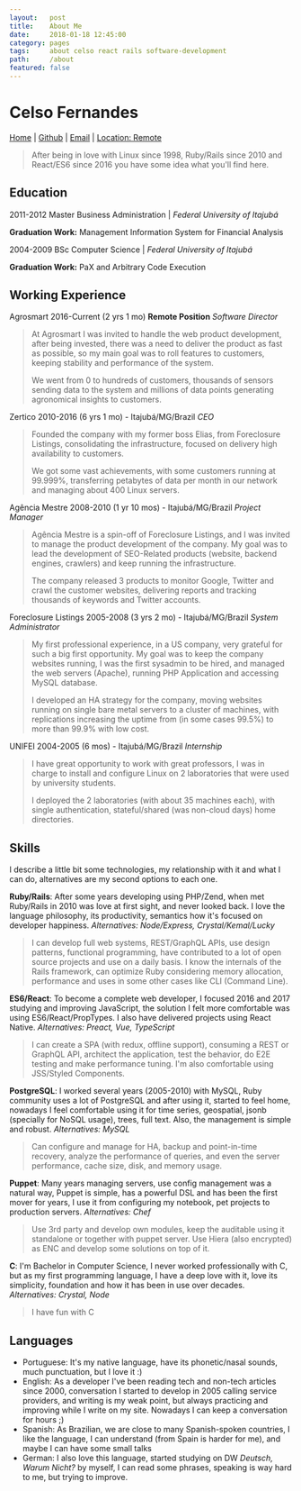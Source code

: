 ```yaml
---
layout:   post
title:    About Me
date:     2018-01-18 12:45:00
category: pages
tags:     about celso react rails software-development
path:     /about
featured: false
---
```


# Celso Fernandes

[Home](https://coding.com.br) | 
[Github](https://github.com/fernandes) | 
[Email](mailto://celso.fernandes@gmail.com) | 
[Location: Remote](https://coding.com.br/remote)

> After being in love with Linux since 1998, Ruby/Rails since 2010 and React/ES6 since 2016 you have some idea what you'll find here.

## Education

2011-2012 Master Business Administration | _Federal University of Itajubá_

**Graduation Work:** Management Information System for Financial Analysis

2004-2009 BSc Computer Science | _Federal University of Itajubá_

**Graduation Work:** PaX and Arbitrary Code Execution

## Working Experience

Agrosmart 2016-Current (2 yrs 1 mo) **Remote Position**
_Software Director_

> At Agrosmart I was invited to handle the web product development, after being invested, there was a need to deliver the product as fast as possible, so my main goal was to roll features to customers, keeping stability and performance of the system.
>
> We went from 0 to hundreds of customers, thousands of sensors sending data to the system and millions of data points generating agronomical insights to customers.

Zertico 2010-2016 (6 yrs 1 mo) - Itajubá/MG/Brazil
_CEO_

> Founded the company with my former boss Elias, from Foreclosure Listings, consolidating the infrastructure, focused on delivery high availability to customers.
> 
> We got some vast achievements, with some customers running at 99.999%, transferring petabytes of data per month in our network and managing about 400 Linux servers.

Agência Mestre 2008-2010 (1 yr 10 mos) - Itajubá/MG/Brazil
_Project Manager_

> Agência Mestre is a spin-off of Foreclosure Listings, and I was invited to manage the product development of the company. My goal was to lead the development of SEO-Related products (website, backend engines, crawlers) and keep running the infrastructure.
> 
> The company released 3 products to monitor Google, Twitter and crawl the customer websites, delivering reports and tracking thousands of keywords and Twitter accounts.

Foreclosure Listings 2005-2008 (3 yrs 2 mo) - Itajubá/MG/Brazil
_System Administrator_

> My first professional experience, in a US company, very grateful for such a big first opportunity. My goal was to keep the company websites running, I was the first sysadmin to be hired, and managed the web servers (Apache), running PHP Application and accessing MySQL database.
> 
> I developed an HA strategy for the company, moving websites running on single bare metal servers to a cluster of machines, with replications increasing the uptime from (in some cases 99.5%) to more than 99.9% with low cost.

UNIFEI 2004-2005 (6 mos) - Itajubá/MG/Brazil
_Internship_

> I have great opportunity to work with great professors, I was in charge to install and configure Linux on 2 laboratories that were used by university students.
> 
> I deployed the 2 laboratories (with about 35 machines each), with single authentication, stateful/shared (was non-cloud days) home directories.

## Skills

I describe a little bit some technologies, my relationship with it and what I can do, alternatives are my second options to each one.

**Ruby/Rails**: After some years developing using PHP/Zend, when met Ruby/Rails in 2010 was love at first sight, and never looked back. I love the language philosophy, its productivity, semantics how it's focused on developer happiness.
_Alternatives: Node/Express, Crystal/Kemal/Lucky_
> I can develop full web systems, REST/GraphQL APIs, use design patterns, functional programming, have contributed to a lot of open source projects and use on a daily basis. I know the internals of the Rails framework, can optimize Ruby considering memory allocation, performance and uses in some other cases like CLI (Command Line).

**ES6/React**: To become a complete web developer, I focused 2016 and 2017 studying and improving JavaScript, the solution I felt more comfortable was using ES6/React/PropTypes. I also have delivered projects using React Native.
_Alternatives: Preact, Vue, TypeScript_
> I can create a SPA (with redux, offline support), consuming a REST or GraphQL API, architect the application, test the behavior, do E2E testing and make performance tuning. I'm also comfortable using JSS/Styled Components.

**PostgreSQL**: I worked several years (2005-2010) with MySQL, Ruby community uses a lot of PostgreSQL and after using it, started to feel home, nowadays I feel comfortable using it for time series, geospatial, jsonb (specially for NoSQL usage), trees, full text. Also, the management is simple and robust.
_Alternatives: MySQL_
> Can configure and manage for HA, backup and point-in-time recovery, analyze the performance of queries, and even the server performance, cache size, disk, and memory usage.

**Puppet**: Many years managing servers, use config management was a natural way, Puppet is simple, has a powerful DSL and has been the first mover for years, I use it from configuring my notebook, pet projects to production servers.
_Alternatives: Chef_
> Use 3rd party and develop own modules, keep the auditable using it standalone or together with puppet server. Use Hiera (also encrypted) as ENC and develop some solutions on top of it.

**C**: I'm Bachelor in Computer Science, I never worked professionally with C, but as my first programming language, I have a deep love with it, love its simplicity, foundation and how it has been in use over decades.
_Alternatives: Crystal, Node_
> I have fun with C

## Languages

- Portuguese: It's my native language, have its phonetic/nasal sounds, much punctuation, but I love it :)
- English: As a developer I've been reading tech and non-tech articles since 2000, conversation I started to develop in 2005 calling service providers, and writing is my weak point, but always practicing and improving while I write on my site. Nowadays I can keep a conversation for hours ;)
- Spanish: As Brazilian, we are close to many Spanish-spoken countries, I like the language, I can understand (from Spain is harder for me), and maybe I can have some small talks
- German: I also love this language, started studying on DW _Deutsch, Warum Nicht?_ by myself, I can read some phrases, speaking is way hard to me, but trying to improve.
